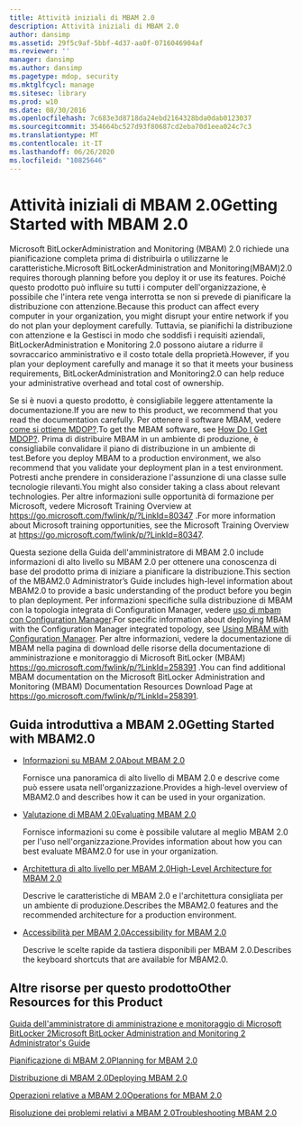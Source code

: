 ```yaml
---
title: Attività iniziali di MBAM 2.0
description: Attività iniziali di MBAM 2.0
author: dansimp
ms.assetid: 29f5c9af-5bbf-4d37-aa0f-0716046904af
ms.reviewer: ''
manager: dansimp
ms.author: dansimp
ms.pagetype: mdop, security
ms.mktglfcycl: manage
ms.sitesec: library
ms.prod: w10
ms.date: 08/30/2016
ms.openlocfilehash: 7c683e3d8718da24ebd2164328bda0dab0123037
ms.sourcegitcommit: 354664bc527d93f80687cd2eba70d1eea024c7c3
ms.translationtype: MT
ms.contentlocale: it-IT
ms.lasthandoff: 06/26/2020
ms.locfileid: "10825646"
---
```

# <span data-ttu-id="c0742-103">Attività iniziali di MBAM 2.0</span><span class="sxs-lookup"><span data-stu-id="c0742-103">Getting Started with MBAM 2.0</span></span>


<span data-ttu-id="c0742-104">Microsoft BitLockerAdministration and Monitoring (MBAM) 2.0 richiede una pianificazione completa prima di distribuirla o utilizzarne le caratteristiche.</span><span class="sxs-lookup"><span data-stu-id="c0742-104">Microsoft BitLockerAdministration and Monitoring(MBAM)2.0 requires thorough planning before you deploy it or use its features.</span></span> <span data-ttu-id="c0742-105">Poiché questo prodotto può influire su tutti i computer dell'organizzazione, è possibile che l'intera rete venga interrotta se non si prevede di pianificare la distribuzione con attenzione.</span><span class="sxs-lookup"><span data-stu-id="c0742-105">Because this product can affect every computer in your organization, you might disrupt your entire network if you do not plan your deployment carefully.</span></span> <span data-ttu-id="c0742-106">Tuttavia, se pianifichi la distribuzione con attenzione e la Gestisci in modo che soddisfi i requisiti aziendali, BitLockerAdministration e Monitoring 2.0 possono aiutare a ridurre il sovraccarico amministrativo e il costo totale della proprietà.</span><span class="sxs-lookup"><span data-stu-id="c0742-106">However, if you plan your deployment carefully and manage it so that it meets your business requirements, BitLockerAdministration and Monitoring2.0 can help reduce your administrative overhead and total cost of ownership.</span></span>

<span data-ttu-id="c0742-107">Se si è nuovi a questo prodotto, è consigliabile leggere attentamente la documentazione.</span><span class="sxs-lookup"><span data-stu-id="c0742-107">If you are new to this product, we recommend that you read the documentation carefully.</span></span> <span data-ttu-id="c0742-108">Per ottenere il software MBAM, vedere [come si ottiene MDOP?](https://go.microsoft.com/fwlink/p/?LinkId=322049).</span><span class="sxs-lookup"><span data-stu-id="c0742-108">To get the MBAM software, see [How Do I Get MDOP?](https://go.microsoft.com/fwlink/p/?LinkId=322049).</span></span> <span data-ttu-id="c0742-109">Prima di distribuire MBAM in un ambiente di produzione, è consigliabile convalidare il piano di distribuzione in un ambiente di test.</span><span class="sxs-lookup"><span data-stu-id="c0742-109">Before you deploy MBAM to a production environment, we also recommend that you validate your deployment plan in a test environment.</span></span> <span data-ttu-id="c0742-110">Potresti anche prendere in considerazione l'assunzione di una classe sulle tecnologie rilevanti.</span><span class="sxs-lookup"><span data-stu-id="c0742-110">You might also consider taking a class about relevant technologies.</span></span> <span data-ttu-id="c0742-111">Per altre informazioni sulle opportunità di formazione per Microsoft, vedere Microsoft Training Overview at <https://go.microsoft.com/fwlink/p/?LinkId=80347> .</span><span class="sxs-lookup"><span data-stu-id="c0742-111">For more information about Microsoft training opportunities, see the Microsoft Training Overview at <https://go.microsoft.com/fwlink/p/?LinkId=80347>.</span></span>

<span data-ttu-id="c0742-112">Questa sezione della Guida dell'amministratore di MBAM 2.0 include informazioni di alto livello su MBAM 2.0 per ottenere una conoscenza di base del prodotto prima di iniziare a pianificare la distribuzione.</span><span class="sxs-lookup"><span data-stu-id="c0742-112">This section of the MBAM2.0 Administrator’s Guide includes high-level information about MBAM2.0 to provide a basic understanding of the product before you begin to plan deployment.</span></span> <span data-ttu-id="c0742-113">Per informazioni specifiche sulla distribuzione di MBAM con la topologia integrata di Configuration Manager, vedere [uso di mbam con Configuration Manager](using-mbam-with-configuration-manager.md).</span><span class="sxs-lookup"><span data-stu-id="c0742-113">For specific information about deploying MBAM with the Configuration Manager integrated topology, see [Using MBAM with Configuration Manager](using-mbam-with-configuration-manager.md).</span></span> <span data-ttu-id="c0742-114">Per altre informazioni, vedere la documentazione di MBAM nella pagina di download delle risorse della documentazione di amministrazione e monitoraggio di Microsoft BitLocker (MBAM) <https://go.microsoft.com/fwlink/p/?LinkId=258391> .</span><span class="sxs-lookup"><span data-stu-id="c0742-114">You can find additional MBAM documentation on the Microsoft BitLocker Administration and Monitoring (MBAM) Documentation Resources Download Page at <https://go.microsoft.com/fwlink/p/?LinkId=258391>.</span></span>

## <span data-ttu-id="c0742-115">Guida introduttiva a MBAM 2.0</span><span class="sxs-lookup"><span data-stu-id="c0742-115">Getting Started with MBAM2.0</span></span>


-   [<span data-ttu-id="c0742-116">Informazioni su MBAM 2.0</span><span class="sxs-lookup"><span data-stu-id="c0742-116">About MBAM 2.0</span></span>](about-mbam-20-mbam-2.md)

    <span data-ttu-id="c0742-117">Fornisce una panoramica di alto livello di MBAM 2.0 e descrive come può essere usata nell'organizzazione.</span><span class="sxs-lookup"><span data-stu-id="c0742-117">Provides a high-level overview of MBAM2.0 and describes how it can be used in your organization.</span></span>

-   [<span data-ttu-id="c0742-118">Valutazione di MBAM 2.0</span><span class="sxs-lookup"><span data-stu-id="c0742-118">Evaluating MBAM 2.0</span></span>](evaluating-mbam-20-mbam-2.md)

    <span data-ttu-id="c0742-119">Fornisce informazioni su come è possibile valutare al meglio MBAM 2.0 per l'uso nell'organizzazione.</span><span class="sxs-lookup"><span data-stu-id="c0742-119">Provides information about how you can best evaluate MBAM2.0 for use in your organization.</span></span>

-   [<span data-ttu-id="c0742-120">Architettura di alto livello per MBAM 2.0</span><span class="sxs-lookup"><span data-stu-id="c0742-120">High-Level Architecture for MBAM 2.0</span></span>](high-level-architecture-for-mbam-20-mbam-2.md)

    <span data-ttu-id="c0742-121">Descrive le caratteristiche di MBAM 2.0 e l'architettura consigliata per un ambiente di produzione.</span><span class="sxs-lookup"><span data-stu-id="c0742-121">Describes the MBAM2.0 features and the recommended architecture for a production environment.</span></span>

-   [<span data-ttu-id="c0742-122">Accessibilità per MBAM 2.0</span><span class="sxs-lookup"><span data-stu-id="c0742-122">Accessibility for MBAM 2.0</span></span>](accessibility-for-mbam-20-mbam-2.md)

    <span data-ttu-id="c0742-123">Descrive le scelte rapide da tastiera disponibili per MBAM 2.0.</span><span class="sxs-lookup"><span data-stu-id="c0742-123">Describes the keyboard shortcuts that are available for MBAM2.0.</span></span>

## <a href="" id="other-resources-for-this-product-"></a><span data-ttu-id="c0742-124">Altre risorse per questo prodotto</span><span class="sxs-lookup"><span data-stu-id="c0742-124">Other Resources for this Product</span></span>


[<span data-ttu-id="c0742-125">Guida dell'amministratore di amministrazione e monitoraggio di Microsoft BitLocker 2</span><span class="sxs-lookup"><span data-stu-id="c0742-125">Microsoft BitLocker Administration and Monitoring 2 Administrator's Guide</span></span>](index.md)

[<span data-ttu-id="c0742-126">Pianificazione di MBAM 2.0</span><span class="sxs-lookup"><span data-stu-id="c0742-126">Planning for MBAM 2.0</span></span>](planning-for-mbam-20-mbam-2.md)

[<span data-ttu-id="c0742-127">Distribuzione di MBAM 2.0</span><span class="sxs-lookup"><span data-stu-id="c0742-127">Deploying MBAM 2.0</span></span>](deploying-mbam-20-mbam-2.md)

[<span data-ttu-id="c0742-128">Operazioni relative a MBAM 2.0</span><span class="sxs-lookup"><span data-stu-id="c0742-128">Operations for MBAM 2.0</span></span>](operations-for-mbam-20-mbam-2.md)

[<span data-ttu-id="c0742-129">Risoluzione dei problemi relativi a MBAM 2.0</span><span class="sxs-lookup"><span data-stu-id="c0742-129">Troubleshooting MBAM 2.0</span></span>](troubleshooting-mbam-20-mbam-2.md)

 

 





